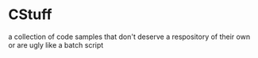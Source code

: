# CStuff
a collection of code samples that don't deserve a respository of their own or are ugly like a batch script
